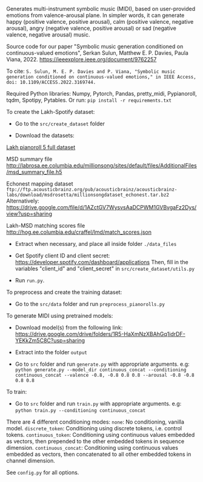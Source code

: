 Generates multi-instrument symbolic music (MIDI), based on user-provided emotions from valence-arousal plane. In simpler words, it can generate happy (positive valence, positive arousal), calm (positive valence, negative arousal), angry (negative valence, positive arousal) or sad (negative valence, negative arousal) music.

Source code for our paper "Symbolic music generation conditioned on continuous-valued emotions", 
Serkan Sulun, Matthew E. P. Davies, Paula Viana, 2022. 
https://ieeexplore.ieee.org/document/9762257

To cite:
```S. Sulun, M. E. P. Davies and P. Viana, "Symbolic music generation conditioned on continuous-valued emotions," in IEEE Access, doi: 10.1109/ACCESS.2022.3169744.```

Required Python libraries: Numpy, Pytorch, Pandas, pretty_midi, Pypianoroll, tqdm, Spotipy, Pytables. Or run: ```pip install -r requirements.txt```

To create the Lakh-Spotify dataset:

- Go to the ```src/create_dataset``` folder

- Download the datasets:

[Lakh pianoroll 5 full dataset](https://ucsdcloud-my.sharepoint.com/personal/h3dong_ucsd_edu/_layouts/15/onedrive.aspx?id=%2Fpersonal%2Fh3dong%5Fucsd%5Fedu%2FDocuments%2Fdata%2Flpd%2Flpd%5F5%2Flpd%5F5%5Ffull%2Etar%2Egz&parent=%2Fpersonal%2Fh3dong%5Fucsd%5Fedu%2FDocuments%2Fdata%2Flpd%2Flpd%5F5&ga=1)

MSD summary file
http://labrosa.ee.columbia.edu/millionsong/sites/default/files/AdditionalFiles/msd_summary_file.h5

Echonest mapping dataset
```ftp://ftp.acousticbrainz.org/pub/acousticbrainz/acousticbrainz-labs/download/msdrosetta/millionsongdataset_echonest.tar.bz2```
Alternatively: https://drive.google.com/file/d/1AZctGV7WysvsAaDCPWM1GVBvgaFz2Dys/view?usp=sharing

Lakh-MSD matching scores file
http://hog.ee.columbia.edu/craffel/lmd/match_scores.json

- Extract when necessary, and place all inside folder ```./data_files```

- Get Spotify client ID and client secret:
https://developer.spotify.com/dashboard/applications
Then, fill in the variables "client_id" and "client_secret" in ```src/create_dataset/utils.py```

- Run ```run.py```. 

To preprocess and create the training dataset:

- Go to the ```src/data``` folder and run ```preprocess_pianorolls.py```


To generate MIDI using pretrained models:

- Download model(s) from the following link:
https://drive.google.com/drive/folders/1R5-HaXmNzXBAhGq1idrDF-YEKkZm5C8C?usp=sharing

- Extract into the folder ```output```

- Go to ```src``` folder and run ```generate.py``` with appropriate arguments. e.g:
```python generate.py --model_dir continuous_concat --conditioning continuous_concat --valence -0.8, -0.8 0.8 0.8 --arousal -0.8 -0.8 0.8 0.8```


To train:

- Go to ```src``` folder and run ```train.py``` with appropriate arguments. e.g:
```python train.py --conditioning continuous_concat```

There are 4 different conditioning modes:
```none```: No conditioning, vanilla model.
```discrete_token```: Conditioning using discrete tokens, i.e. control tokens.
```continuous_token```: Conditioning using continuous values embedded as vectors, then prepended to the other embedded tokens in sequence dimension.
```continuous_concat```: Conditioning using continuous values embedded as vectors, then concatenated to all other embedded tokens in channel dimension.

See ```config.py``` for all options.
